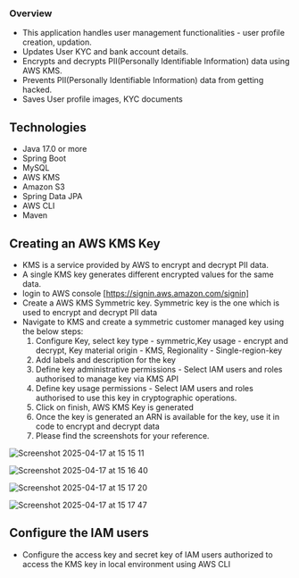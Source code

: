 ### Overview
- This application handles user management functionalities - user profile creation, updation.
- Updates User KYC and bank account details.
- Encrypts and decrypts PII(Personally Identifiable Information) data using AWS KMS.
- Prevents PII(Personally Identifiable Information) data from getting hacked.
- Saves User profile images, KYC documents

## Technologies
- Java 17.0 or more
- Spring Boot
- MySQL
- AWS KMS
- Amazon S3
- Spring Data JPA
- AWS CLI
- Maven

## Creating an AWS KMS Key
-  KMS is a service provided by AWS to encrypt and decrypt PII data.
-  A single KMS key generates different encrypted values for the same data.
-  login to AWS console [https://signin.aws.amazon.com/signin]
-  Create a AWS KMS Symmetric key. Symmetric key is the one which is used to encrypt and decrypt PII data
-  Navigate to KMS and create a symmetric customer managed key using the below steps:
    1. Configure Key, select key type - symmetric,Key usage - encrypt and decrypt, Key material origin - KMS, Regionality - Single-region-key
    2. Add labels and description for the key
    3. Define key administrative permissions - Select IAM users and roles authorised to manage key via KMS API
    4. Define key usage permissions - Select IAM users and roles authorised to use this key in cryptographic operations.
    5. Click on finish, AWS KMS Key is generated
    6. Once the key is generated an ARN is available for the key, use it in code to encrypt and decrypt data
    7. Please find the screenshots for your reference.

![Screenshot 2025-04-17 at 15 15 11](https://github.com/user-attachments/assets/20d51f6b-eecd-4950-8b79-b6cfcaa69f67)

![Screenshot 2025-04-17 at 15 16 40](https://github.com/user-attachments/assets/5cb61866-83d6-4680-b336-c759cb2643a6)

![Screenshot 2025-04-17 at 15 17 20](https://github.com/user-attachments/assets/c74e7724-d2d6-4285-a0d0-077214cf8291)

![Screenshot 2025-04-17 at 15 17 47](https://github.com/user-attachments/assets/2fd74f7c-1d7d-40a5-bc89-60a5ae51ed8b)

## Configure the IAM users
- Configure the access key and secret key of IAM users authorized to access the KMS key in local environment using AWS CLI
